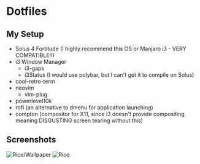 # Dotfiles

## My Setup
* Solus 4 Fortitude (I highly recommend this OS or Manjaro i3 - VERY COMPATIBLE!!)
* i3 Window Manager
  * i3-gaps
  * i3Status (I would use polybar, but I can't get it to compile on Solus)
* cool-retro-term 
* neovim
  * vim-plug
* powerlevel10k
* rofi (an alternative to dmenu for application launching)
* compton (compositor for X11, since i3 doesn't provide compositing meaning DISGUSTING screen tearing without this)

## Screenshots
![Rice/Wallpaper](/.images/rice1.png)
![Rice](/.images/rice.png)

